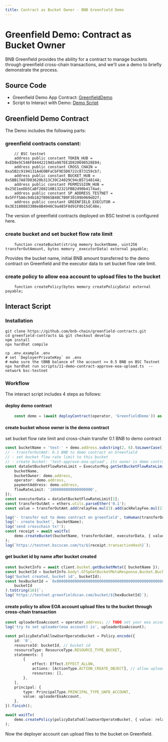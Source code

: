 ```yaml
---
title: Contract as Bucket Owner - BNB Greenfield Demo
---
```


#  Greenfield Demo: Contract as Bucket Owner
BNB Greenfield provides the ability for a contract to manage buckets through greenfield cross-chain transactions, 
and we'll use a demo to briefly demonstrate the process.

## Source Code
- Greenfield Demo App Contract: [GreenfieldDemo](https://github.com/bnb-chain/greenfield-contracts/blob/develop/contracts/example/GreenfieldDemo.sol)
- Script to Interact with Demo: [Demo Script](https://github.com/bnb-chain/greenfield-contracts/blob/develop/scripts/11-demo-contract-approve-eoa-upload.ts) 

## Greenfield Demo Contract
The Demo includes the following parts:
### greenfield contracts constant:
```solidity
    // BSC testnet
    address public constant TOKEN_HUB = 0xED8e5C546F84442219A5a987EE1D820698528E04;
    address public constant CROSS_CHAIN = 0xa5B2c9194131A4E0BFaCbF9E5D6722c873159cb7;
    address public constant BUCKET_HUB = 0x5BB17A87D03620b313C39C24029C94cB5714814A;
    address public constant PERMISSION_HUB = 0x25E1eeDb5CaBf288210B132321FBB2d90b4174ad;
    address public constant SP_ADDRESS_TESTNET = 0x5FFf5A6c94b182fB965B40C7B9F30199b969eD2f;
    address public constant GREENFIELD_EXECUTOR = 0x3E3180883308e8B4946C9a485F8d91F8b15dC48e;
```
The version of greenfield contracts deployed on BSC testnet is configured here.

### create bucket and set bucket flow rate limit
```solidity
    function createBucket(string memory bucketName, uint256 transferOutAmount, bytes memory _executorData) external payable;
```
Provides the bucket name, initial BNB amount transferred to the demo contract on Greenfield and the executor data 
to set bucket flow rate limit.

### create policy to allow eoa account to upload files to the bucket
```solidity
    function createPolicy(bytes memory createPolicyData) external payable;
```

## Interact Script
### Installation
```shell
git clone https://github.com/bnb-chain/greenfield-contracts.git
cd greenfield-contracts && git checkout develop
npm install
npx hardhat compile

cp .env.example .env
# set `DeployerPrivateKey` on .env
# make sure the tBNB balance of the account >= 0.5 BNB on BSC Testnet
npx hardhat run scripts/11-demo-contract-approve-eoa-upload.ts  --network bsc-testnet
```

### Workflow

The interact script includes 4 steps as follows: 
#### deploy demo contract
```typescript
    const demo = (await deployContract(operator, 'GreenfieldDemo')) as GreenfieldDemo;
```

#### create bucket whose owner is the demo contract 
set bucket flow rate limit and cross-chain transfer 0.1 BNB to demo contract
```typescript
const bucketName = 'test-' + demo.address.substring(2, 6).toLowerCase();
// - transferOutAmt: 0.1 BNB to demo contract on Greenfield
// - set bucket flow rate limit to this bucket
// - create bucket: 'test-approve-eoa-upload', its owner is demo contract
const dataSetBucketFlowRateLimit = ExecutorMsg.getSetBucketFlowRateLimitParams({
    bucketName,
    bucketOwner: demo.address,
    operator: demo.address,
    paymentAddress: demo.address,
    flowRateLimit: '1000000000000000000',
});
const executorData = dataSetBucketFlowRateLimit[1];
const transferOutAmt = ethers.utils.parseEther('0.1');
const value = transferOutAmt.add(relayFee.mul(3).add(ackRelayFee.mul(2)));

log('- transfer out to demo contract on greenfield', toHuman(transferOutAmt));
log('- create bucket', bucketName);
log('send crosschain tx!');
const receipt = await waitTx(
    demo.createBucket(bucketName, transferOutAmt, executorData, { value })
);
log(`https://testnet.bscscan.com/tx/${receipt.transactionHash}`);
```

#### get bucket id by name after bucket created
```typescript
const bucketInfo = await client.bucket.getBucketMeta({ bucketName });
const bucketId = bucketInfo.body!.GfSpGetBucketMetaResponse.Bucket.BucketInfo.Id;
log('bucket created, bucket id', bucketId);
const hexBucketId = `0x000000000000000000000000000000000000000000000000000000000000${BigInt(
    bucketId
).toString(16)}`;
log(`https://testnet.greenfieldscan.com/bucket/${hexBucketId}`);
```

#### create policy to allow EOA account upload files to the bucket through cross-chain transaction
```typescript
const uploaderEoaAccount = operator.address; // TODO set your eoa account to upload files
log('try to set uploader(eoa account) is', uploaderEoaAccount);

const policyDataToAllowUserOperateBucket = Policy.encode({
    id: '0',
    resourceId: bucketId, // bucket id
    resourceType: ResourceType.RESOURCE_TYPE_BUCKET,
    statements: [
        {
            effect: Effect.EFFECT_ALLOW,
            actions: [ActionType.ACTION_CREATE_OBJECT], // allow upload file to the bucket
            resources: [],
        },
    ],
    principal: {
        type: PrincipalType.PRINCIPAL_TYPE_GNFD_ACCOUNT,
        value: uploaderEoaAccount,
    },
}).finish();

await waitTx(
    demo.createPolicy(policyDataToAllowUserOperateBucket, { value: relayFee.add(ackRelayFee) })
);
```

Now the deployer account can upload files to the bucket on Greenfield.

